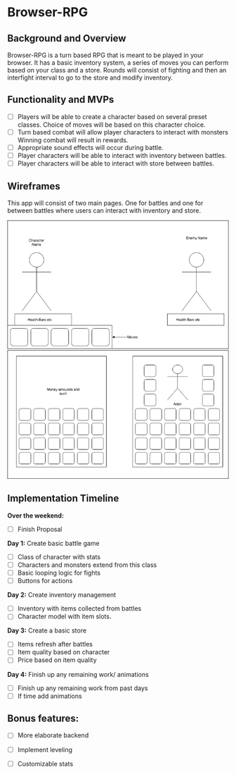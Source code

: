# Browser-RPG

## Background and Overview
Browser-RPG is a turn based RPG that is meant to be played in your browser.  It has a basic inventory system, a series of moves you can perform based on your class and a store.  Rounds will consist of fighting and then an interfight interval to go to the store and modify inventory.

## Functionality and MVPs
- [ ] Players will be able to create a character based on several preset classes.  Choice of moves will be based on this character choice.
- [ ] Turn based combat will allow player characters to interact with monsters  Winning combat will result in rewards.
- [ ] Appropriate sound effects will occur during battle.
- [ ] Player characters will be able to interact with inventory between battles.
- [ ] Player characters will be able to interact with store between battles.

## Wireframes
This app will consist of two main pages.  One for battles and one for between battles where users can interact with inventory and store.

![battle screen wireframe](https://github.com/JonHalloran/Browser-RPG/blob/master/assets/battle_screen.png "Battle Screen Wireframe")
![store/inventory wireframe](https://github.com/JonHalloran/Browser-RPG/blob/master/assets/store_inventory.png "Store/inventroy Wireframe")

## Implementation Timeline
**Over the weekend:**
- [ ] Finish Proposal

**Day 1:** Create basic battle game
- [ ] Class of character with stats
- [ ] Characters and monsters extend from this class
- [ ] Basic looping logic for fights
- [ ] Buttons for actions

**Day 2:** Create inventory management
- [ ] Inventory with items collected from battles
- [ ] Character model with item slots.

**Day 3:** Create a basic store
- [ ] Items refresh after battles
- [ ] Item quality based on character
- [ ] Price based on item quality

**Day 4:** Finish up any remaining work/ animations
- [ ] Finish up any remaining work from past days
- [ ] If time add animations

## Bonus features:
- [ ] More elaborate backend
- [ ] Implement leveling
- [ ] Customizable stats

